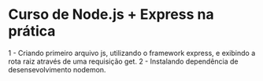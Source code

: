 <h1>Curso de Node.js + Express na prática</h1>

1 - Criando primeiro arquivo js, utilizando o framework express, e exibindo a rota raiz através de uma requisição get.
2 - Instalando dependência de desensevolvimento nodemon.
